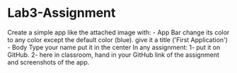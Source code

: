 # Lab3-Assignment
Create a simple app like the attached image with: - App Bar change its color to any color except the default color (blue). give it a title ('First Application') - Body Type your name put it in the center   In any assignment: 1- put it on GitHub. 2- here in classroom, hand in your GitHub link of the assignment and screenshots of the app.
